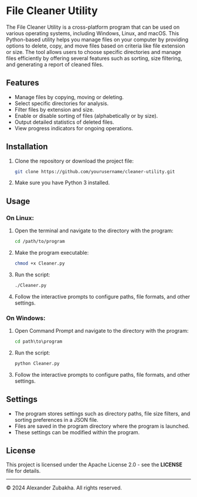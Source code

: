 # File Cleaner Utility

The File Cleaner Utility is a cross-platform program that can be used on various operating systems, including Windows, Linux, and macOS. This Python-based utility helps you manage files on your computer by providing options to delete, copy, and move files based on criteria like file extension or size. The tool allows users to choose specific directories and manage files efficiently by offering several features such as sorting, size filtering, and generating a report of cleaned files.

## Features

- Manage files by copying, moving or deleting.
- Select specific directories for analysis.
- Filter files by extension and size.
- Enable or disable sorting of files (alphabetically or by size).
- Output detailed statistics of deleted files.
- View progress indicators for ongoing operations.

## Installation

1. Clone the repository or download the project file:
    ```bash
    git clone https://github.com/yourusername/cleaner-utility.git
    ```

2. Make sure you have Python 3 installed.

## Usage

### On Linux:

1. Open the terminal and navigate to the directory with the program:
    ```bash
    cd /path/to/program
    ```

2. Make the program executable:
    ```bash
    chmod +x Cleaner.py
    ```

3. Run the script:
    ```bash
    ./Cleaner.py
    ```

4. Follow the interactive prompts to configure paths, file formats, and other settings.

### On Windows:

1. Open Command Prompt and navigate to the directory with the program:
    ```cmd
    cd path\to\program
    ```

2. Run the script:
    ```cmd
    python Cleaner.py
    ```

3. Follow the interactive prompts to configure paths, file formats, and other settings.

## Settings

- The program stores settings such as directory paths, file size filters, and sorting preferences in a JSON file.
- Files are saved in the program directory where the program is launched.
- These settings can be modified within the program.

## License

This project is licensed under the Apache License 2.0 - see the **LICENSE** file for details.

---

© 2024 Alexander Zubakha. All rights reserved.